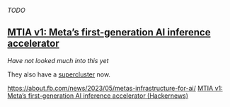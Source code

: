 *TODO*

## [MTIA v1: Meta’s first-generation AI inference accelerator](https://ai.facebook.com/blog/meta-training-inference-accelerator-AI-MTIA/)
*Have not looked much into this yet* 

They also have a [supercluster](https://ai.facebook.com/blog/supercomputer-meta-research-supercluster-2023/) now.


https://about.fb.com/news/2023/05/metas-infrastructure-for-ai/
[MTIA v1: Meta’s first-generation AI inference accelerator (Hackernews)](https://news.ycombinator.com/item?id=36000221)

